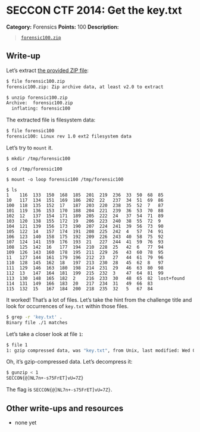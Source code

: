 # SECCON CTF 2014: Get the key.txt

**Category:** Forensics
**Points:** 100
**Description:**

> [`forensic100.zip`](forensic100.zip)

## Write-up

Let’s extract [the provided ZIP file](forensic100.zip):

```bash
$ file forensic100.zip
forensic100.zip: Zip archive data, at least v2.0 to extract

$ unzip forensic100.zip
Archive:  forensic100.zip
  inflating: forensic100
```

The extracted file is filesystem data:

```bash
$ file forensic100
forensic100: Linux rev 1.0 ext2 filesystem data
```

Let’s try to `mount` it.

```
$ mkdir /tmp/forensic100

$ cd /tmp/forensic100

$ mount -o loop forensic100 /tmp/forensic100

$ ls
1    116  133  150  168  185  201  219  236  33  50  68  85
10   117  134  151  169  186  202  22   237  34  51  69  86
100  118  135  152  17   187  203  220  238  35  52  7   87
101  119  136  153  170  188  204  221  239  36  53  70  88
102  12   137  154  171  189  205  222  24   37  54  71  89
103  120  138  155  172  19   206  223  240  38  55  72  9
104  121  139  156  173  190  207  224  241  39  56  73  90
105  122  14   157  174  191  208  225  242  4   57  74  91
106  123  140  158  175  192  209  226  243  40  58  75  92
107  124  141  159  176  193  21   227  244  41  59  76  93
108  125  142  16   177  194  210  228  25   42  6   77  94
109  126  143  160  178  195  211  229  26   43  60  78  95
11   127  144  161  179  196  212  23   27   44  61  79  96
110  128  145  162  18   197  213  230  28   45  62  8   97
111  129  146  163  180  198  214  231  29   46  63  80  98
112  13   147  164  181  199  215  232  3    47  64  81  99
113  130  148  165  182  2    216  233  30   48  65  82  lost+found
114  131  149  166  183  20   217  234  31   49  66  83
115  132  15   167  184  200  218  235  32   5   67  84
```

It worked! That’s a lot of files. Let’s take the hint from the challenge title and look for occurrences of `key.txt` within those files.

```bash
$ grep -r 'key.txt' .
Binary file ./1 matches
```

Let’s take a closer look at file `1`:

```bash
$ file 1
1: gzip compressed data, was "key.txt", from Unix, last modified: Wed Oct  1 02:00:52 2014
```

Oh, it’s gzip-compressed data. Let’s decompress it:

```bash
$ gunzip < 1
SECCON{@]NL7n+-s75FrET]vU=7Z}
```

The flag is `SECCON{@]NL7n+-s75FrET]vU=7Z}`.

## Other write-ups and resources

* none yet
